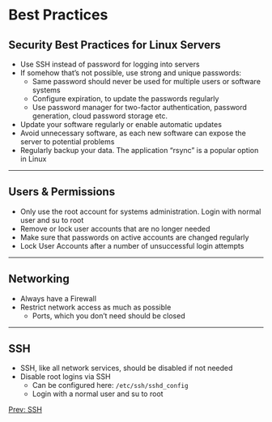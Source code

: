 # Best Practices

## Security Best Practices for Linux Servers

* Use SSH instead of password for logging into servers
* If somehow that’s not possible, use strong and unique passwords:
  * Same password should never be used for multiple users or software systems
  * Configure expiration, to update the passwords regularly
  * Use password manager for two-factor authentication, password generation, cloud password storage etc.
* Update your software regularly or enable automatic updates
* Avoid unnecessary software, as each new software can expose the server to potential problems
* Regularly backup your data. The application “rsync” is a popular option in Linux

***

## Users & Permissions

* Only use the root account for systems administration. Login with normal user and su to root
* Remove or lock user accounts that are no longer needed
* Make sure that passwords on active accounts are changed regularly
* Lock User Accounts after a number of unsuccessful login attempts

***

## Networking

* Always have a Firewall
* Restrict network access as much as possible
  * Ports, which you don’t need should be closed

***

## SSH

* SSH, like all network services, should be disabled if not needed
* Disable root logins via SSH
  * Can be configured here: `/etc/ssh/sshd_config`
  * Login with a normal user and su to root

[Prev: SSH](./SSH.md)